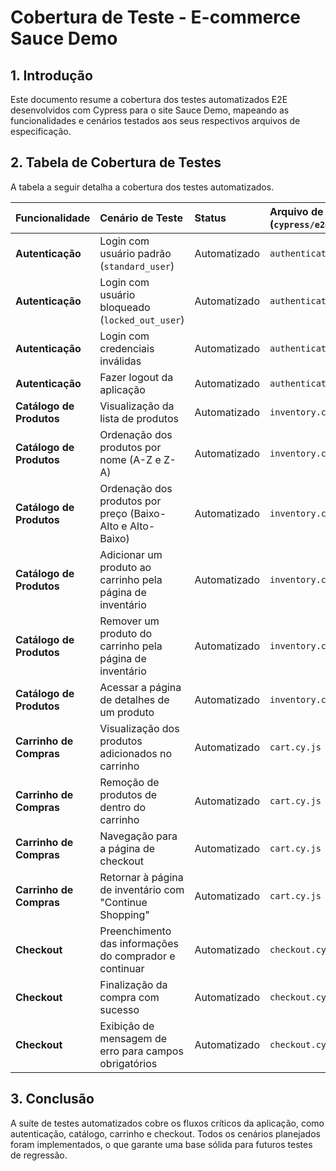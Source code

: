 # Cobertura de Teste - E-commerce Sauce Demo

## 1. Introdução

Este documento resume a cobertura dos testes automatizados E2E desenvolvidos com Cypress para o site Sauce Demo, mapeando as funcionalidades e cenários testados aos seus respectivos arquivos de especificação.

## 2. Tabela de Cobertura de Testes

A tabela a seguir detalha a cobertura dos testes automatizados.

| Funcionalidade           | Cenário de Teste                                           | Status       | Arquivo de Teste (`cypress/e2e`) |
| :----------------------- | :--------------------------------------------------------- | :----------- | :------------------------------- |
| **Autenticação**         | Login com usuário padrão (`standard_user`)                 | Automatizado | `authentication.cy.js`           |
| **Autenticação**         | Login com usuário bloqueado (`locked_out_user`)            | Automatizado | `authentication.cy.js`           |
| **Autenticação**         | Login com credenciais inválidas                            | Automatizado | `authentication.cy.js`           |
| **Autenticação**         | Fazer logout da aplicação                                  | Automatizado | `authentication.cy.js`           |
| **Catálogo de Produtos** | Visualização da lista de produtos                          | Automatizado | `inventory.cy.js`                |
| **Catálogo de Produtos** | Ordenação dos produtos por nome (A-Z e Z-A)                | Automatizado | `inventory.cy.js`                |
| **Catálogo de Produtos** | Ordenação dos produtos por preço (Baixo-Alto e Alto-Baixo) | Automatizado | `inventory.cy.js`                |
| **Catálogo de Produtos** | Adicionar um produto ao carrinho pela página de inventário | Automatizado | `inventory.cy.js`                |
| **Catálogo de Produtos** | Remover um produto do carrinho pela página de inventário   | Automatizado | `inventory.cy.js`                |
| **Catálogo de Produtos** | Acessar a página de detalhes de um produto                 | Automatizado | `inventory.cy.js`                |
| **Carrinho de Compras**  | Visualização dos produtos adicionados no carrinho          | Automatizado | `cart.cy.js`                     |
| **Carrinho de Compras**  | Remoção de produtos de dentro do carrinho                  | Automatizado | `cart.cy.js`                     |
| **Carrinho de Compras**  | Navegação para a página de checkout                        | Automatizado | `cart.cy.js`                     |
| **Carrinho de Compras**  | Retornar à página de inventário com "Continue Shopping"    | Automatizado | `cart.cy.js`                     |
| **Checkout**             | Preenchimento das informações do comprador e continuar     | Automatizado | `checkout.cy.js`                 |
| **Checkout**             | Finalização da compra com sucesso                          | Automatizado | `checkout.cy.js`                 |
| **Checkout**             | Exibição de mensagem de erro para campos obrigatórios      | Automatizado | `checkout.cy.js`                 |

## 3. Conclusão

A suíte de testes automatizados cobre os fluxos críticos da aplicação, como autenticação, catálogo, carrinho e checkout. Todos os cenários planejados foram implementados, o que garante uma base sólida para futuros testes de regressão.
